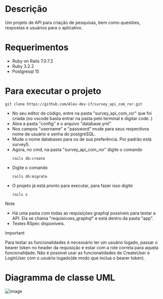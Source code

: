 # Descrição

Um projeto de API para criação de pesquisas, bem como questões, respostas e usuários para o aplicativo.

# Requerimentos

* Ruby on Rails 7.0.7.2
* Ruby 3.2.2
* Postgresql 15

# Para executar o projeto

```
git clone https://github.com/Alex-dev-if/survey_api_com_ror.git
```
* No seu editor de código, entre na pasta "survey_api_com_ror" que foi criada (no vscode basta entrar na pasta pelo terminal e digitar code .)
* Abra a pasta "config" e o arquivo "database.yml"
* Nos campos "username" e "password" mude para seus respectivos nome de usuário e senha do postgreSQL.
* Mude o nome databases para os de sua preferência. Por padrão está survey5.
* Agora, no cmd, na pasta "survey_api_com_ror" digite o comando 
  ```
  rails db:create
  ```
* Digite o comando 
  ```
  rails db:migrate
  ```
* O projeto já está pronto para executar, para fazer isso digite
  ```
  rails s
  ```
> [!NOTE]
> * Há uma pasta com todas as requisições graphql possíveis para testar a API. Ela se chama "requisicoes_graphql" e está dentro da pasta "app".
> * Testes RSpec disponíveis.

> [!IMPORTANT]
> Para testar as funcionalidades é necessário ter um usuário logado, passar o bearer token no header da requisição e estar com a role correta para aquela funcionalidade.
> Não é possível usar as funcionalidades de CreateUser e LoginUser com o usuário logado(de modo que inclua o bearer token).

# Diagramma de classe UML
![image](https://github.com/Alex-dev-if/survey_api_com_ror/assets/91799263/25161eb2-99d8-4fef-896c-a84ba4e565e5)
